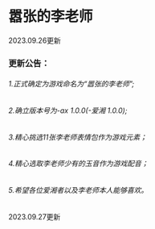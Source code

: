 # 嚣张的李老师

2023.09.26更新
### 更新公告：
###### 1.正式确定为游戏命名为“嚣张的李老师”;
###### 2.确立版本号为-ax 1.0.0(-爱湘 1.0.0);
###### 3.精心挑选11张李老师表情包作为游戏元素；
###### 4.精心选取李老师少有的玉音作为游戏配音；
###### 5.希望各位爱湘者以及李老师本人能够喜欢。

2023.09.27更新
